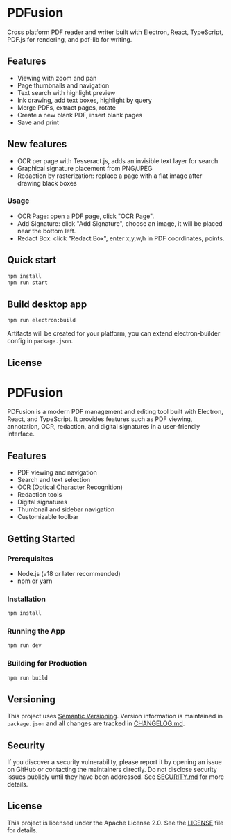 # PDFusion

Cross platform PDF reader and writer built with Electron, React, TypeScript, PDF.js for rendering, and pdf-lib for writing.

## Features

- Viewing with zoom and pan
- Page thumbnails and navigation
- Text search with highlight preview
- Ink drawing, add text boxes, highlight by query
- Merge PDFs, extract pages, rotate
- Create a new blank PDF, insert blank pages
- Save and print

## New features

- OCR per page with Tesseract.js, adds an invisible text layer for search
- Graphical signature placement from PNG/JPEG
- Redaction by rasterization: replace a page with a flat image after drawing black boxes

### Usage

- OCR Page: open a PDF page, click "OCR Page".
- Add Signature: click "Add Signature", choose an image, it will be placed near the bottom left.
- Redact Box: click "Redact Box", enter x,y,w,h in PDF coordinates, points.

## Quick start

```bash
npm install
npm run start
```

## Build desktop app

```bash
npm run electron:build
```

Artifacts will be created for your platform, you can extend electron-builder config in `package.json`.

## License


# PDFusion

PDFusion is a modern PDF management and editing tool built with Electron, React, and TypeScript. It provides features such as PDF viewing, annotation, OCR, redaction, and digital signatures in a user-friendly interface.

## Features
- PDF viewing and navigation
- Search and text selection
- OCR (Optical Character Recognition)
- Redaction tools
- Digital signatures
- Thumbnail and sidebar navigation
- Customizable toolbar

## Getting Started

### Prerequisites
- Node.js (v18 or later recommended)
- npm or yarn

### Installation
```sh
npm install
```

### Running the App
```sh
npm run dev
```

### Building for Production
```sh
npm run build
```

## Versioning
This project uses [Semantic Versioning](https://semver.org/). Version information is maintained in `package.json` and all changes are tracked in [CHANGELOG.md](CHANGELOG.md).

## Security

If you discover a security vulnerability, please report it by opening an issue on GitHub or contacting the maintainers directly. Do not disclose security issues publicly until they have been addressed. See [SECURITY.md](SECURITY.md) for more details.

## License
This project is licensed under the Apache License 2.0. See the [LICENSE](LICENSE) file for details.
